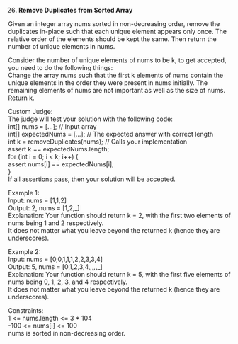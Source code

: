 26. **Remove Duplicates from Sorted Array**

Given an integer array nums sorted in non-decreasing order, remove the duplicates in-place such that each unique element appears only once. The relative order of the elements should be kept the same. Then return the number of unique elements in nums.<br>

Consider the number of unique elements of nums to be k, to get accepted, you need to do the following things:<br>
Change the array nums such that the first k elements of nums contain the unique elements in the order they were present in nums initially. The remaining elements of nums are not important as well as the size of nums.<br>
Return k.<br>

Custom Judge:<br>
The judge will test your solution with the following code:<br>
int[] nums = [...]; // Input array<br>
int[] expectedNums = [...]; // The expected answer with correct length<br>
int k = removeDuplicates(nums); // Calls your implementation<br>
assert k == expectedNums.length;<br>
for (int i = 0; i < k; i++) {<br>
assert nums[i] == expectedNums[i];<br>
}<br>
If all assertions pass, then your solution will be accepted.<br>

Example 1:<br>
Input: nums = [1,1,2]<br>
Output: 2, nums = [1,2,_]<br>
Explanation: Your function should return k = 2, with the first two elements of nums being 1 and 2 respectively.<br>
It does not matter what you leave beyond the returned k (hence they are underscores).<br>

Example 2:<br>
Input: nums = [0,0,1,1,1,2,2,3,3,4]<br>
Output: 5, nums = [0,1,2,3,4,_,_,_,_,_]<br>
Explanation: Your function should return k = 5, with the first five elements of nums being 0, 1, 2, 3, and 4 respectively.<br>
It does not matter what you leave beyond the returned k (hence they are underscores).<br>

Constraints:<br>
1 <= nums.length <= 3 \* 104<br>
-100 <= nums[i] <= 100<br>
nums is sorted in non-decreasing order.
